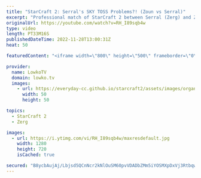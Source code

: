 ```yaml
---
title: "StarCraft 2: Serral's SKY TOSS Problems?! (Zoun vs Serral)"
excerpt: "Professional match of StarCraft 2 between Serral (Zerg) and Zoun (Protoss). This game was played during the offline event of Dreamhack Atlanta. Zerg vs Protoss is considered to be one of Serral's best matchups. He has consistently had a ridiculous winrate against Protoss over the years. In this game"
originalUrl: https://youtube.com/watch?v=RH_I89sqb4w
type: video
length: PT33M16S
publishedDateTime: 2022-11-28T13:00:31Z
heat: 50

featuredContent: "<iframe width=\"800\" height=\"500\" frameborder=\"0\" src=\"https://www.youtube.com/embed/RH_I89sqb4w\" allow=\"accelerometer; autoplay; encrypted-media; gyroscope; picture-in-picture\" allowfullscreen></iframe>"

provider:
  name: LowkoTV
  domain: lowko.tv
  images:
    - url: https://everyday-cc.github.io/starcraft2/assets/images/organizations/lowko.tv-50x50.jpg
      width: 50
      height: 50

topics:
  - StarCraft 2
  - Zerg

images:
  - url: https://i.ytimg.com/vi/RH_I89sqb4w/maxresdefault.jpg
    width: 1280
    height: 720
    isCached: true

secured: "B8ycbAujAj/Lbjsd5QCnNcr2kNlOuSM60pvVDADbZMm5iYOSMXpDxVj3RtbqwFev31Sg4HLU0biUtHhWIxJZCwuq9JZVl6rFJ9NrsbM9ZzK5lf4K84QD7X5dj4R/6dDZoyhtEY+bF8rDae2ueV1QAlOTkV5nPHv/PgQIqjr9A4644dhd41czxS/1snjSEoTebkf/DcyP1A3TSSxT7UtKyjycX1S35aQtVGcDjwiKGBjHacm2VDveJRfnaFO7WKHuwy/pVMtxtuOG62xY+gyDRBCulWmg7k1XnmJya3e7XY7bDLGB4CEXZqCSvv/MSd/dyMXIOe3yAfaXKGKvcP/po7bNeAOiHjzaEC0oNAEipVZlwYYBv8XZUeRGFnso5Mmw0gzCwzqoOMRR2/2RqeZj3vA1vlnEwHZ1xbdV630Jdh4=;kfhmNpMZ0cpn++VGTiRFoQ=="
---
```


